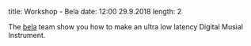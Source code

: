 title: Workshop - Bela 
date: 12:00 29.9.2018
length: 2

The [bela](https://bela.io/) team show you how to make an ultra low latency Digital Musial Instrument.
